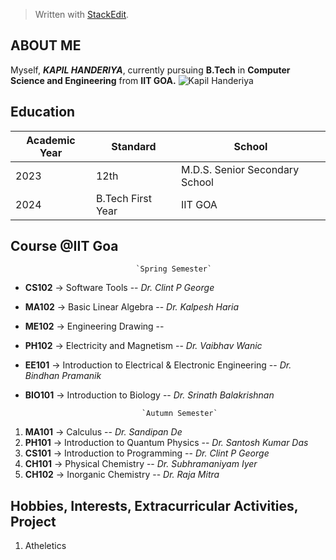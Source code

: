 


> Written with [StackEdit](https://stackedit.io/).
## ABOUT ME
Myself, ***KAPIL HANDERIYA***, currently pursuing **B.Tech** in **Computer Science and Engineering** from **IIT GOA.** ![Kapil Handeriya](https://img.freepik.com/free-vector/it-takes-two-tango-idiom_1308-17930.jpg?w=900&t=st=1707283015~exp=1707283615~hmac=8c0d8d1495bcd7c44a3b00757611f33fd188a167a07fa5927f4cfd731958065f)
## Education

| Academic Year | Standard | School |
|-------------------|------------|---|
|2023| 12th | M.D.S. Senior Secondary School|
|2024| B.Tech First Year|IIT GOA|

## Course @IIT Goa
								`Spring Semester`
	

 - **CS102** -> Software Tools -- *Dr. Clint P George*
 - **MA102** -> Basic Linear Algebra -- *Dr. Kalpesh Haria* 
 - **ME102** -> Engineering Drawing --
 - **PH102** -> Electricity and Magnetism -- *Dr. Vaibhav Wanic*
 - **EE101** -> Introduction to Electrical & Electronic Engineering -- *Dr. Bindhan Pramanik*
 - **BIO101** -> Introduction to Biology -- *Dr. Srinath Balakrishnan*
			 
								 `Autumn Semester`
1. **MA101** -> Calculus -- *Dr. Sandipan De*
2. **PH101** -> Introduction to Quantum Physics -- *Dr. Santosh Kumar Das*
3. **CS101** -> Introduction to Programming -- *Dr. Clint P George*
4. **CH101** -> Physical Chemistry -- *Dr. Subhramaniyam Iyer*
5. **CH102** -> Inorganic Chemistry -- *Dr. Raja Mitra*

## Hobbies, Interests, Extracurricular Activities, Project

 1. Atheletics


<!--
**kapilhanderiya/KapilHanderiya** is a ✨ _special_ ✨ repository because its `README.md` (this file) appears on your GitHub profile.

Here are some ideas to get you started:

- 🔭 I’m currently working on ...
- 🌱 I’m currently learning ...
- 👯 I’m looking to collaborate on ...
- 🤔 I’m looking for help with ...
- 💬 Ask me about ...
- 📫 How to reach me: ...
- 😄 Pronouns: ...
- ⚡ Fun fact: ...
-->
